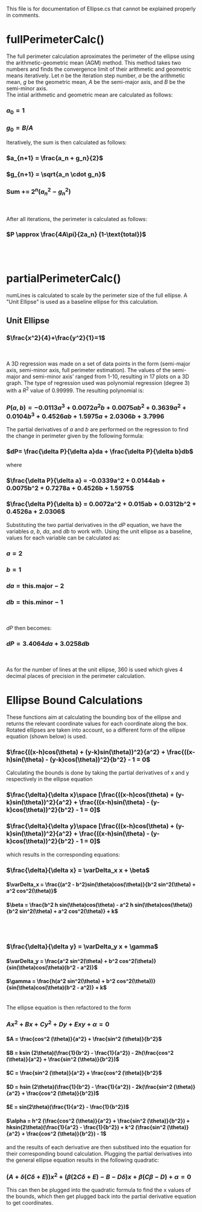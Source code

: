 This file is for documentation of Ellipse.cs that cannot be explained properly in comments.

# fullPerimeterCalc()
The full perimeter calculation aproximates the perimeter of the ellipse using the arithmetic-geometric mean (AGM) method. This method takes two numbers and finds the
convergence limit of their arithmetic and geometric means iteratively. Let $n$ be the iteration step number, $a$ be the arithmetic mean, $g$ be the geometric mean, 
$A$ be the semi-major axis, and $B$ be the semi-minor axis.  
The intial arithmetic and geometric mean are calculated as follows:

### $a_0 = 1$
### $g_0 = B/A$

Iteratively, the sum is then calculated as follows:

### $a_{n+1} = \frac{a_n + g_n}{2}$
### $g_{n+1} = \sqrt{a_n \cdot g_n}$

### $\text{Sum} \text{ += } 2^n (a^{2}_n - g^{2}_n)$
\
\
After all iterations, the perimeter is calculated as follows:

### $P \approx \frac{4A\pi}{2a_n} (1-\text{total})$  
<br><br/>
# partialPerimeterCalc()
numLines is calculated to scale by the perimeter size of the full ellipse. A "Unit Ellipse" is used as a baseline ellipse for this calculation.

## Unit Ellipse
### $\frac{x^2}{4}+\frac{y^2}{1}=1$
<br><br/>
A 3D regression was made on a set of data points in the form (semi-major axis, semi-minor axis, full perimeter estimation). The values of the semi-major and semi-minor axis' 
ranged from 1-10, resulting in 17 plots on a 3D graph. The type of regression used was polynomial regression (degree 3) with a $R^2$ value of 0.99999. The resulting polynomial is:

### $P(a,b)=-0.0113a^3 + 0.0072a^2 b + 0.0075ab^2 + 0.3639a^2 + 0.0104b^3 + 0.4526ab + 1.5975a + 2.0306b + 3.7996$

The partial derivatives of $a$ and $b$ are performed on the regression to find the change in perimeter given by the following formula:

### $dP= \frac{\delta P}{\delta a}da + \frac{\delta P}{\delta b}db$

where

### $\frac{\delta P}{\delta a} = -0.0339a^2 + 0.0144ab + 0.0075b^2 + 0.7278a + 0.4526b + 1.5975$  
### $\frac{\delta P}{\delta b} = 0.0072a^2 + 0.015ab + 0.0312b^2 + 0.4526a + 2.0306$

Substituting the two partial derivatives in the $dP$ equation, we have the variables $a\text{, } b\text{, } da\text{, and } db$ to work with. Using the unit ellipse
as a baseline, values for each variable can be calculated as:

### $a=2$  
### $b=1$  
### $da=\text{this.major}-2$  
### $db=\text{this.minor}-1$
\
\
$dP$ then becomes:

### $dP=3.4064da + 3.0258db$
\
\
As for the number of lines at the unit ellipse, 360 is used which gives 4 decimal places of precision in the perimeter calculation.

# Ellipse Bound Calculations
These functions aim at calculating the bounding box of the ellipse and returns the relevant coordinate values for each coordinate along the box. Rotated ellipses are taken into account, so a different form of the ellipse equation (shown below) is used.

### $\frac{((x-h)cos(\theta) + (y-k)sin(\theta))^2}{a^2} + \frac{((x-h)sin(\theta) - (y-k)cos(\theta))^2}{b^2} - 1 = 0$

Calculating the bounds is done by taking the partial derivatives of x and y respectively in the ellipse equation

### $\frac{\delta}{\delta x}\space [\frac{((x-h)cos(\theta) + (y-k)sin(\theta))^2}{a^2} + \frac{((x-h)sin(\theta) - (y-k)cos(\theta))^2}{b^2} - 1 = 0]$
### $\frac{\delta}{\delta y}\space [\frac{((x-h)cos(\theta) + (y-k)sin(\theta))^2}{a^2} + \frac{((x-h)sin(\theta) - (y-k)cos(\theta))^2}{b^2} - 1 = 0]$

which results in the corresponding equations:
### $\frac{\delta}{\delta x} = \varDelta_x x + \beta$
#### $\varDelta_x = \frac{(a^2 - b^2)sin(\theta)cos(\theta)}{b^2 sin^2(\theta) + a^2 cos^2(\theta)}$
#### $\beta = \frac{b^2 h sin(\theta)cos(\theta) - a^2 h sin(\theta)cos(\theta)}{b^2 sin^2(\theta) + a^2 cos^2(\theta)} + k$
<br><br/>
### $\frac{\delta}{\delta y} = \varDelta_y x + \gamma$
#### $\varDelta_y = \frac{a^2 sin^2(\theta) + b^2 cos^2(\theta)}{sin(\theta)cos(\theta)(b^2 - a^2)}$
#### $\gamma = \frac{h(a^2 sin^2(\theta) + b^2 cos^2(\theta))}{sin(\theta)cos(\theta)(b^2 - a^2)} + k$

\
The ellipse equation is then refactored to the form

### $Ax^2 + Bx + Cy^2 + Dy + Exy + \alpha = 0$
#### $A = \frac{cos^2 (\theta)}{a^2} + \frac{sin^2 (\theta)}{b^2}$
#### $B = ksin (2\theta)(\frac{1}{b^2} - \frac{1}{a^2}) - 2h(\frac{cos^2 (\theta)}{a^2} + \frac{sin^2 (\theta)}{b^2})$
#### $C = \frac{sin^2 (\theta)}{a^2} + \frac{cos^2 (\theta)}{b^2}$
#### $D = hsin (2\theta)(\frac{1}{b^2} - \frac{1}{a^2}) - 2k(\frac{sin^2 (\theta)}{a^2} + \frac{cos^2 (\theta)}{b^2})$
#### $E = sin(2\theta)(\frac{1}{a^2} - \frac{1}{b^2})$
#### $\alpha = h^2 (\frac{cos^2 (\theta)}{a^2} + \frac{sin^2 (\theta)}{b^2}) + hksin(2\theta)(\frac{1}{a^2} - \frac{1}{b^2}) + k^2 (\frac{sin^2 (\theta)}{a^2} + \frac{cos^2 (\theta)}{b^2}) - 1$

and the results of each derivative are then substitued into the equation for their corresponding bound calculation. Plugging the partial derivatives into the general ellipse equation results in the following quadratic:
### $(A + \delta (C \delta + E))x^2 + (\beta (2C\delta + E) - B - D\delta)x + \beta (C\beta - D) + \alpha = 0$

This can then be plugged into the quadratic formula to find the x values of the bounds, which then get plugged back into the partial derivative equation to get coordinates.
